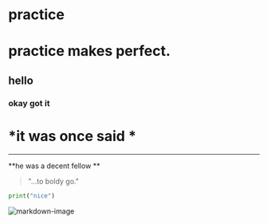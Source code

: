 # practice
# practice makes perfect.

## hello

### okay got it

# *it was once said *
---
**he was a decent fellow **

>"...to boldy go."

```python
print("nice")
```

![markdown-image](https://images.unsplash.com/photo-1625855713248-c4e725203731?ixid=MnwxMjA3fDB8MHxwaG90by1wYWdlfHx8fGVufDB8fHx8&ixlib=rb-1.2.1&auto=format&fit=crop&w=668&q=80)